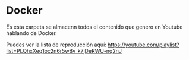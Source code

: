 # Docker
Es esta carpeta se almacenn todos el contenido que genero en Youtube hablando de Docker.

Puedes ver la lista de reproducción aquí:
https://youtube.com/playlist?list=PLQhxXeq1oc2n6r5wBv_k7jDeRWU-nq2nJ
